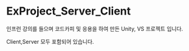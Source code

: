 # ExProject_Server_Client
 인프런 강의를 들으며 코드카피 및 응용을 하여 만든 Unity, VS 프로젝트 입니다.
 
 Client,Server 모두 포함되어 있습니다.
